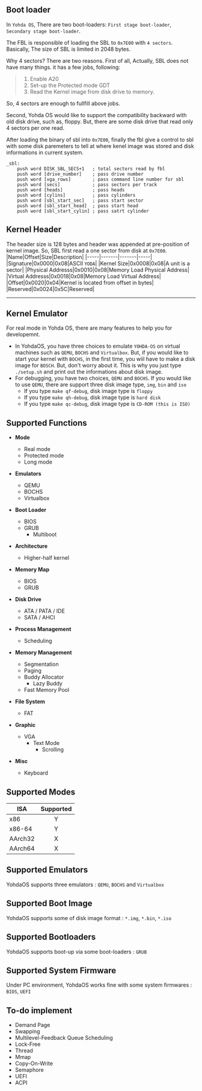 Boot loader
---
In `Yohda OS`, There are two boot-loaders: `First stage boot-loader`, `Secondary stage boot-loader`.

The FBL is responsible of loading the SBL to `0x7E00` with `4 sectors`. Basically, The size of SBL is limited in 2048 bytes.

Why 4 sectors? There are two reasons.
First of all, Actually, SBL does not have many things. it has a few jobs, following:

> 1. Enable A20
> 2. Set-up the Protected mode GDT
> 3. Read the Kernel image from disk drive to memory.

So, 4 sectors are enough to fullfill above jobs.

Second, Yohda OS would like to support the compatibility backward with old disk drive, such as, floppy. But, there are some disk drive that read only 4 sectors per one read. 

After loading the binary of sbl into `0x7E00`, finally the fbl give a control to sbl with some disk paremeters to tell at where kenel image was stored and disk informations in current system.

```
_sbl:
    push word DISK_SBL_SECS+1   ; total sectors read by fbl
    push word [drive_number]    ; pass drive number
    push word [vga_rows]        ; pass command line number for sbl
    push word [secs]            ; pass sectors per track
    push word [heads]           ; pass heads
    push word [cylins]          ; pass cylinders
    push word [sbl_start_sec]   ; pass start sector
    push word [sbl_start_head]  ; pass start head
    push word [sbl_start_cylin] ; pass satrt cylinder
```

Kernel Header
---
The header size is 128 bytes and header was appended at pre-position of kernel image. So, SBL first read a one sector from disk at `0x7E00`. 
|Name|Offset|Size|Description|
|-----|-------|-------|-----|
|Signature|0x0000|0x08|ASCII `YODA`|
|Kernel Size|0x0008|0x08|A unit is a sector|
|Physical Addresss|0x0010|0x08|Memory Load Physical Address|
|Virtual Addresss|0x0018|0x08|Memory Load Virtual Address|
|Offset|0x0020|0x04|Kernel is located from offset in bytes|
|Reserved|0x0024|0x5C|Reserved|
***

Kernel Emulator
---
For real mode in Yohda OS, there are many features to help you for developemnt.

- In YohdaOS, you have three choices to emulate `YOHDA-OS` on virtual machines such as `QEMU`, `BOCHS` and `Virtualbox`. But, if you would like to start your kernel with `BOCHS`, in the first time, you wiil have to make a disk image for `BOSCH`. But, don't worry about it. This is why you just type `./setup.sh` and print out the informations about disk image.
- For debugging, you have two choices, `QEMU` and `BOCHS`. If you would like to use `QEMU`, there are support three disk image type, `img`, `bin` and `iso`
    * If you type `make qf-debug`, disk image type is `floppy`
    * If you type `make qh-debug`, disk image type is `hard disk`
    * If you type `make qc-debug`, disk image type is `CD-ROM (this is ISO)`


## Supported Functions
* **Mode**
    * Real mode
    * Protected mode
    * Long mode

* **Emulators**
   * QEMU
   * BOCHS
   * Virtualbox
     
* **Boot Loader**
    * BIOS
    * GRUB
       * Multiboot
         
* **Architecture**
    * Higher-half kernel

* **Memory Map**
    * BIOS
    * GRUB

* **Disk Drive**
    * ATA / PATA / IDE
    * SATA / AHCI

* **Process Management**
    * Scheduling

* **Memory Management**
    * Segmentation
    * Paging
    * Buddy Allocator
       * Lazy Buddy   
    * Fast Memory Pool
      
* **File System**
  * FAT
    
* **Graphic**
  * VGA
     * Text Mode
        * Scrolling   

* **Misc**
   * Keyboard 
  
## Supported Modes

| ISA  | Supported |
| ------------- |:-------------:|
| x86      | Y     |
| x86-64      | Y     |
| AArch32 | X |
| AArch64 | X |

## Supported Emulators

YohdaOS supports three emulators : `QEMU`, `BOCHS` and `Virtualbox`


## Supported Boot Image
YohdaOS supports some of disk image format : `*.img`, `*.bin`, `*.iso`


## Supported Bootloaders

YohdaOS supports boot-up via some boot-loaders : `GRUB`

## Supported System Firmware
Under PC environment, YohdaOS works fine with some system firmwares  : `BIOS`, `UEFI`

## To-do implement
- Demand Page
- Swapping
- Multilevel-Feedback Queue Scheduling
- Lock-Free
- Thread
- Mmap
- Copy-On-Write
- Semaphore
- UEFI
- ACPI
